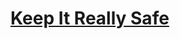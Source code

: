 # [Keep It Really Safe](https://education.lego.com/en-us/lessons/spike-kickstart-a-business/keep-it-really-safe)

